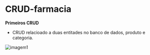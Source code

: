# CRUD-farmacia

**Primeiros CRUD**

- CRUD relacioado a duas entitades no banco de dados, produto e categoria.

![imagem1](https://www.anyviewer.com/screenshot/others/illustration/files.png)
